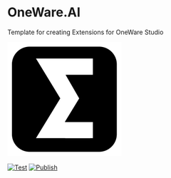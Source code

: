 # OneWare.AI

Template for creating Extensions for OneWare Studio

![image](https://raw.githubusercontent.com/ProtopSolutions/OneWare.AI/main/Icon.png)

[![Test](https://github.com/ProtopSolutions/OneWare.AI/actions/workflows/test.yml/badge.svg)](https://github.com/ProtopSolutions/OneWare.AI/actions/workflows/test.yml)
[![Publish](https://github.com/ProtopSolutions/OneWare.AI/actions/workflows/publish.yml/badge.svg)](https://github.com/ProtopSolutions/OneWare.AI/actions/workflows/publish.yml)
